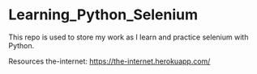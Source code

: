 # Learning_Python_Selenium
This repo is used to store my work as I learn and practice selenium with Python.

Resources
the-internet: https://the-internet.herokuapp.com/  
